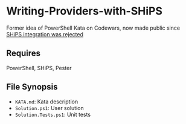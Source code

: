# Writing-Providers-with-SHiPS

Former idea of PowerShell Kata on Codewars, now made public since [SHiPS integration was rejected](https://github.com/codewars/runner/issues/123#issuecomment-862953755)

## Requires

PowerShell, SHiPS, Pester

## File Synopsis

- `KATA.md`: Kata description
- `Solution.ps1`: User solution
- `Solution.Tests.ps1`: Unit tests
